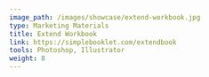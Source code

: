 ```yaml
---
image_path: /images/showcase/extend-workbook.jpg
type: Marketing Materials
title: Extend Workbook
link: https://simplebooklet.com/extendbook
tools: Photoshop, Illustrator
weight: 8
---
```

